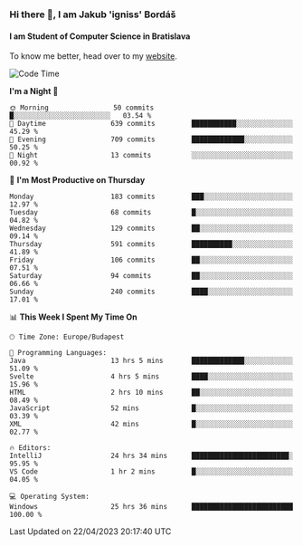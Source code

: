 ### Hi there 👋, I am Jakub 'igniss' Bordáš

#### I am Student of Computer Science in Bratislava
To know me better, head over to my [website](https://bordas.sk).


<!--START_SECTION:waka-->
![Code Time](http://img.shields.io/badge/Code%20Time-1%2C132%20hrs%2047%20mins-blue)

**I'm a Night 🦉** 

```text
🌞 Morning                50 commits          █░░░░░░░░░░░░░░░░░░░░░░░░   03.54 % 
🌆 Daytime                639 commits         ███████████░░░░░░░░░░░░░░   45.29 % 
🌃 Evening                709 commits         █████████████░░░░░░░░░░░░   50.25 % 
🌙 Night                  13 commits          ░░░░░░░░░░░░░░░░░░░░░░░░░   00.92 % 
```
📅 **I'm Most Productive on Thursday** 

```text
Monday                   183 commits         ███░░░░░░░░░░░░░░░░░░░░░░   12.97 % 
Tuesday                  68 commits          █░░░░░░░░░░░░░░░░░░░░░░░░   04.82 % 
Wednesday                129 commits         ██░░░░░░░░░░░░░░░░░░░░░░░   09.14 % 
Thursday                 591 commits         ██████████░░░░░░░░░░░░░░░   41.89 % 
Friday                   106 commits         ██░░░░░░░░░░░░░░░░░░░░░░░   07.51 % 
Saturday                 94 commits          ██░░░░░░░░░░░░░░░░░░░░░░░   06.66 % 
Sunday                   240 commits         ████░░░░░░░░░░░░░░░░░░░░░   17.01 % 
```


📊 **This Week I Spent My Time On** 

```text
🕑︎ Time Zone: Europe/Budapest

💬 Programming Languages: 
Java                     13 hrs 5 mins       █████████████░░░░░░░░░░░░   51.09 % 
Svelte                   4 hrs 5 mins        ████░░░░░░░░░░░░░░░░░░░░░   15.96 % 
HTML                     2 hrs 10 mins       ██░░░░░░░░░░░░░░░░░░░░░░░   08.49 % 
JavaScript               52 mins             █░░░░░░░░░░░░░░░░░░░░░░░░   03.39 % 
XML                      42 mins             █░░░░░░░░░░░░░░░░░░░░░░░░   02.77 % 

🔥 Editors: 
IntelliJ                 24 hrs 34 mins      ████████████████████████░   95.95 % 
VS Code                  1 hr 2 mins         █░░░░░░░░░░░░░░░░░░░░░░░░   04.05 % 

💻 Operating System: 
Windows                  25 hrs 36 mins      █████████████████████████   100.00 % 
```


 Last Updated on 22/04/2023 20:17:40 UTC
<!--END_SECTION:waka-->
